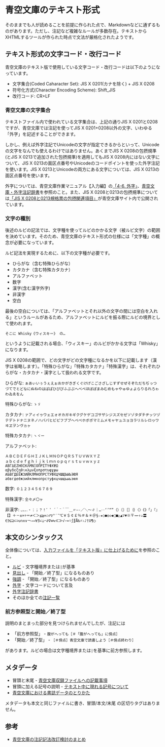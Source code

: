 # 青空文庫のテキスト形式

そのままでも人が読めることを前提に作られた点で、Markdownなどに通ずるものがあります。ただし、注記など複雑なルールが多数存在。テキストからXHTMLするツールが作られた時点で文法が厳格化されたようです。

## テキスト形式の文字コード・改行コード

青空文庫のテキスト版で使用している文字コード・改行コードは以下のようになっています。

* 文字集合(Coded Caharacter Set): JIS X 0201(カナを除く) + JIS X 0208
* 符号化方式(Character Encoding Scheme): Shift_JIS
* 改行コード: CR+LF

### 青空文庫の文字集合

テキストファイル内で使われている文字集合は、上記の通りJIS X 0201と0208ですが、青空文庫では注記を使ってJIS X 0201+0208以外の文字、いわゆる「外字」を記述することができます。

しかし、例えば外字注記でUnicodeの文字が指定できるからといって、Unicodeの文字をなんでも使えるわけではありません。あくまでJIS X 0208の包摂規準(とJIS X 0213で追加された包摂規準)を適用してもJIS X 0208内にはない文字について、JIS X 0213の面区点番号やUnicodeのコードポイントを使った外字注記を使います。JIS X 0213とUnicodeの両方にある文字については、JIS X 0213の面区点番号を使います。

外字については、青空文庫作業マニュアル【入力編】の[「4-6. 外字」](http://www.aozora.gr.jp/aozora-manual/index-input.html#gaiji)、[青空文庫・外字注記辞書](http://www.aozora.gr.jp/gaiji_chuki/)を参照のこと。また、JIS X 0208と0213の包摂規準については[「JIS X 0208と0213規格票の包摂関連項目」](http://www.aozora.gr.jp/hosetsu_kijyun/index.html)が青空文庫サイト内で公開されています。

### 文字の種別

後述のルビの記法では、文字種を使ってルビのかかる文字（被ルビ文字）の範囲を決めています。そのため、青空文庫のテキスト形式の仕様には「文字種」の概念が必要になっています。

ルビ記法を実現するために、以下の文字種が必要です。

* ひらがな（含む特殊ひらがな）
* カタカナ（含む特殊カタカナ）
* アルファベット
* 数字
* 漢字(含む漢字外字)
* 非漢字
* 空白

最後の空白については、「アルファベットとそれ以外の文字の間には空白を入れる」というルールがあるため、アルファベットにルビを振る際にルビの境界として使われます。

```
そこに Whisky《ウィスキー》 の…
```

というように記載される場合、「ウィスキー」のルビがかかる文字は「Whisky」になります。

JIS X 0208の範囲で、どの文字がどの文字種になるかを以下に記載します（漢字は省略します）。「特殊ひらがな」「特殊カタカナ」「特殊漢字」は、それぞれひらがな・カタカナ・漢字として扱われる文字です。

ひらがな: `ぁあぃいぅうぇえぉおかがきぎくぐけげこごさざしじすずせぜそぞただちぢっつづてでとどなにぬねのはばぱひびぴふぶぷへべぺほぼぽまみむめもゃやゅゆょよらりるれろゎわゐゑをん`

特殊ひらがな: `ゝゞ`

カタカナ: `ァアィイゥウェエォオカガキギクグケゲコゴサザシジスズセゼソゾタダチヂッツヅテデトドナニヌネノハバパヒビピフブプヘベペホボポマミムメモャヤュユョヨラリルレロヮワヰヱヲンヴヵヶ`

特殊カタカナ: `ヽヾー`

アルファベット:

```
ＡＢＣＤＥＦＧＨＩＪＫＬＭＮＯＰＱＲＳＴＵＶＷＸＹＺ
ａｂｃｄｅｆｇｈｉｊｋｌｍｎｏｐｑｒｓｔｕｖｗｘｙｚ
ΑΒΓΔΕΖΗΘΙΚΛΜΝΞΟΠΡΣΤΥΦΧΨΩ
αβγδεζηθικλμνξοπρστυφχψω
АБВГДЕЁЖЗИЙКЛМНОПРСТУФХЦЧШЩЪЫЬЭЮЯ
абвгдеёжзийклмнопрстуфхцчшщъыьэюя
```

数字: `０１２３４５６７８９`

特殊漢字: `仝々〆〇ヶ`

非漢字: `、。，．・：；？！゛゜´｀¨＾￣＿〃―‐／＼～∥｜…‥‘’“”（）〔〕［］｛｝〈〉《》「」『』【】＋－±×÷＝≠＜＞≦≧∞∴♂♀°′″℃￥＄￠￡％＃＆＊＠§☆★○●◎◇◆□■△▲▽▼※〒→←↑↓〓∈∋⊆⊇⊂⊃∪∩∧∨￢⇒⇔∀∃∠⊥⌒∂∇≡≒≪≫√∽∝∵∫∬Å‰♯♭♪†‡¶◯`


## 本文のシンタックス

全体像については、[入力ファイルを「テキスト版」に仕上げるために](http://www.aozora.gr.jp/KOSAKU/textfile_checklist/index.html)を参照のこと。

- [ルビ](http://www.aozora.gr.jp/KOSAKU/MANUAL_2.html#ruby) - 文字種境界または`|`が基準
- [見出し](http://www.aozora.gr.jp/annotation/heading.html) - 「開始／終了型」になるものあり
- [強調](http://www.aozora.gr.jp/annotation/emphasis.html) - 「開始／終了型」になるものあり
- [外字](http://www.aozora.gr.jp/annotation/external_character.html) - 文字コードについて言及
- [外字注記辞書](http://www.aozora.gr.jp/gaiji_chuki/)
- そのほか全ての[注記一覧](http://www.aozora.gr.jp/annotation/index.html)

### 前方参照型と開始／終了型

説明のまとまった部分を見つけられませんでしたが、注記には

- 「前方参照型」 - `腹がへっても［＃「腹がへっても」に傍点］`
- 「開始／終了型」 - `［＃傍点］青空文庫で読書しよう［＃傍点終わり］`

があります。ルビの場合は文字種境界または`|`を基準に前方参照します。

## メタデータ

- 冒頭と末尾 - [青空文庫収録ファイルへの記載事項](http://www.aozora.gr.jp/guide/kisai.html)
- 冒頭に加える記号の説明 - [テキスト中に現れる記号について](http://www.aozora.gr.jp/KOSAKU/txt_chu_kigo.html)
- [青空文庫における書誌データのとりかた](http://www.aozora.gr.jp/metadata_collection/index.html)

メタデータも本文と同じファイルに書き、冒頭/本文/末尾 の区切りタグはありません。

## 参考

- [青空文庫の注記記法改訂検討のまとめ](http://togetter.com/li/61118)
